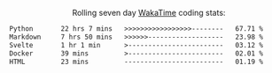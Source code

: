<p align="center">Rolling seven day <a href='https://wakatime.com/'> WakaTime</a> coding stats:</p>
<!--START_SECTION:waka-->

```txt
Python       22 hrs 7 mins   >>>>>>>>>>>>>>>>>--------   67.71 %
Markdown     7 hrs 50 mins   >>>>>>-------------------   23.98 %
Svelte       1 hr 1 min      >------------------------   03.12 %
Docker       39 mins         >------------------------   02.01 %
HTML         23 mins         -------------------------   01.19 %
```

<!--END_SECTION:waka-->
